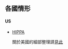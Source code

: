 ## 各國情形

#### US
- [HIPPA](https://www.hhs.gov/hipaa/for-professionals/privacy/special-topics/de-identification/index.html)   
    
    關於美國的細部整理請[見此](https://github.com/hmsyuan/DigitalRights/blob/master/RtP/Country/US/de-identification.md)
